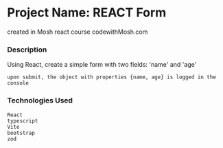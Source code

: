 # Project Name: REACT Form

created in Mosh react course
codewithMosh.com

### Description

Using React, create a simple form with two fields: 'name' and 'age'

    upon submit, the object with properties {name, age} is logged in the console

### Technologies Used

    React
    typescript
    Vite
    bootstrap
    zod
